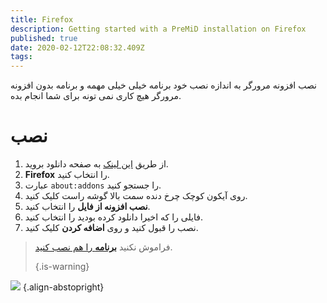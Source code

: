 ```yaml
---
title: Firefox
description: Getting started with a PreMiD installation on Firefox
published: true
date: 2020-02-12T22:08:32.409Z
tags:
---
```


نصب افزونه مرورگر به اندازه نصب خود برنامه خیلی خیلی مهمه و برنامه بدون افزونه مرورگر هیچ کاری نمی تونه برای شما انجام بده.

# نصب
1. از طریق [این لینک](https://premid.app/downloads) به صفحه دانلود بروید.
2. **Firefox** را انتخاب کنید.
3. عبارت `about:addons` را جستجو کنید.
4. روی آیکون کوچک چرخ دنده سمت بالا گوشه راست کلیک کنید.
5. **نصب افزونه از فایل** را انتخاب کنید.
6. فایلی را که اخیرا دانلود کرده بودید را انتخاب کنید.
7. نصب را قبول کنید و روی **اضافه کردن** کلیک کنید.

> فراموش نکنید [**برنامه** را هم نصب کنید](/install). 
> 
> {.is-warning}

![](https://img.icons8.com/color/2x/firefox.png) {.align-abstopright}